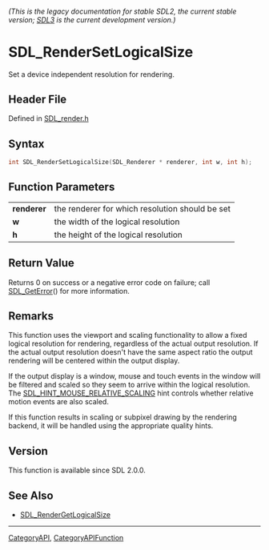 ###### (This is the legacy documentation for stable SDL2, the current stable version; [SDL3](https://wiki.libsdl.org/SDL3/) is the current development version.)
# SDL_RenderSetLogicalSize

Set a device independent resolution for rendering.

## Header File

Defined in [SDL_render.h](https://github.com/libsdl-org/SDL/blob/SDL2/include/SDL_render.h)

## Syntax

```c
int SDL_RenderSetLogicalSize(SDL_Renderer * renderer, int w, int h);

```

## Function Parameters

|                  |                                                 |
| ---------------- | ----------------------------------------------- |
| **renderer**     | the renderer for which resolution should be set |
| **w**            | the width of the logical resolution             |
| **h**            | the height of the logical resolution            |

## Return Value

Returns 0 on success or a negative error code on failure; call
[SDL_GetError](SDL_GetError)() for more information.

## Remarks

This function uses the viewport and scaling functionality to allow a fixed
logical resolution for rendering, regardless of the actual output
resolution. If the actual output resolution doesn't have the same aspect
ratio the output rendering will be centered within the output display.

If the output display is a window, mouse and touch events in the window
will be filtered and scaled so they seem to arrive within the logical
resolution. The
[SDL_HINT_MOUSE_RELATIVE_SCALING](SDL_HINT_MOUSE_RELATIVE_SCALING) hint
controls whether relative motion events are also scaled.

If this function results in scaling or subpixel drawing by the rendering
backend, it will be handled using the appropriate quality hints.

## Version

This function is available since SDL 2.0.0.

## See Also

* [SDL_RenderGetLogicalSize](SDL_RenderGetLogicalSize)

----
[CategoryAPI](CategoryAPI), [CategoryAPIFunction](CategoryAPIFunction)

